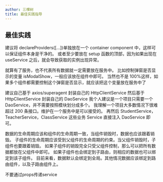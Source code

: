 ```yaml
---
author: 三棵树
title: 最佳实践指导
---
```


## 最佳实践

建议将 declareProviders([...])单独放在一个 container component 中，这样可以保证组件本身是干净的。
或者至少要放在 setup 函数的顶部，因为如果出现在 useService 之后，就会导致获取的实例出现异常。

就算有了服务，也不代表所有数据就一定需要放在服务中。
比如控制弹窗是否显示的变量 isModalShow，一般应该放在组件中即可。
当然也不是 100%这样，如果多个组件都需要控制这个弹窗是否显示，就应该把这个变量放在服务中了

建议自己基于 axios/superagent 封装自己的 HttpClientService
然后基于 HttpClientService 封装自己的 DaoService
我个人建议是一个项目只需要一个 DaoService，并不需要按照模块划分成多个。
我理解一个项目大多数情况下很难超过 200 条接口。维护在一个服务中是可以接受的。
再然后 StudentService，TeacherService，ClassService 这些业务 Service 直接注入 DaoService 即可。

数据的生命周期应该和组件的生命周期一致，当组件销毁时，数据也应该跟着销毁。
子组件的生命周期应该受到父组件的生命周期的约束。当父组件销毁时，子组件也要跟着销毁。
如果子组件的销毁完全只受父组件控制，那么可以把所有数据都放在父组件中即可。
如果子组件也会绑定到子路由，则相应的数据也可以绑定到该子组件。
目前来看，数据默认会绑定到全局。其他情况数据应该绑定到路由组件，以及子路由组件上。

不要通过props传递service
